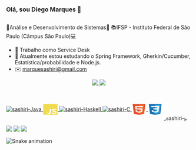 ### Olá, sou Diego Marques 👋

##

👾Análise e Desenvolvimento de Sistemas👾
📚IFSP - Instituto Federal de São Paulo (Câmpus São Paulo)💻

- 🔭 Trabalho como Service Desk
- 🌱 Atualmente estou estudando o Spring Framework, Gherkin/Cucumber, Estatística/probabilidade e Node.js.
- ✉️ marquesashiri@gmail.com

<div align="center">
  <a href="https://github.com/SASHIRl">
  <img height="180em" src="https://github-readme-stats.vercel.app/api?username=SASHIRl&show_icons=true&theme=dark&include_all_commits=true&count_private=true"/>
  <img height="180em" src="https://github-readme-stats.vercel.app/api/top-langs/?username=SASHIRl&layout=compact&langs_count=7&theme=dark"/>
</div>
  
  ##
  
<div style="display: inline_block"><br>
  <img align="center" alt="sashiri-Java" height="30" width="40" src="https://cdn.jsdelivr.net/gh/devicons/devicon/icons/java/java-original.svg">
  <img align="center" alt="sashiri-Js" height="30" width="40" src="https://raw.githubusercontent.com/devicons/devicon/master/icons/javascript/javascript-plain.svg">
  <img align="center" alt="sashiri-Haskell" height="30" width="40" src="https://cdn.jsdelivr.net/gh/devicons/devicon/icons/haskell/haskell-original.svg">
  <img align="center" alt="sashiri-C" height="30" width="40" src="https://cdn.jsdelivr.net/gh/devicons/devicon/icons/c/c-plain.svg">
  <img align="center" alt="sashiri-HTML" height="30" width="40" src="https://raw.githubusercontent.com/devicons/devicon/master/icons/html5/html5-original.svg">
  <img align="center" alt="sashiri-CSS" height="30" width="40" src="https://raw.githubusercontent.com/devicons/devicon/master/icons/css3/css3-original.svg">
  <img align="right" alt="sashiri-pic" height="150" style="border-radius:50px;" src="https://media.discordapp.net/attachments/933495362109468695/933495450445676604/download20200805221419.png?width=422&height=422">
</div>
  
  ##
  
<div>
  <a href="https://www.instagram.com/diegosashiri/" target="_blank"><img src="https://img.shields.io/badge/-Instagram-%23E4405F?style=for-the-badge&logo=instagram&logoColor=white" target="_blank"></a>
  <a href = "mailto:marquesashiri@gmail.com"><img src="https://img.shields.io/badge/Gmail-D14836?style=for-the-badge&logo=gmail&logoColor=white" target="_blank"></a>
  <a href="https://www.linkedin.com/in/diegomarques42/" target="_blank"><img src="https://img.shields.io/badge/-LinkedIn-%230077B5?style=for-the-badge&logo=linkedin&logoColor=white" target="_blank"></a> 
</div>
  
 ![Snake animation](https://github.com/SASHIRl/SASHIRl/blob/output/github-contribution-grid-snake.svg)
